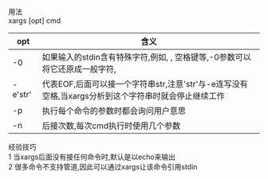 用法  
xargs [opt] cmd  

opt | 含义  
-- | --
-0 | 如果输入的stdin含有特殊字符,例如, \, 空格键等,-0参数可以将它还原成一般字符,
-e'str' | 代表EOF,后面可以接一个字符串str,注意'str'与-e连写没有空格,当xargs分析到这个字符串时就会停止继续工作
-p | 执行每个命令的参数时都会询问用户意思
-n | 后接次数,每次cmd执行时使用几个参数


经验技巧  
1 当xargs后面没有接任何命令时,默认是以echo来输出  
2 很多命令不支持管道,因此可以通过xargs让该命令引用stdin

